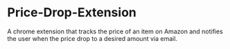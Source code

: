 # Price-Drop-Extension
A chrome extension that tracks the price of an item on Amazon and notifies the user when the price drop to a desired amount via email.
